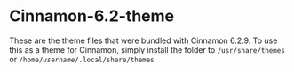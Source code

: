 # Cinnamon-6.2-theme

These are the theme files that were bundled with Cinnamon 6.2.9. To use this as a theme for Cinnamon, simply install the folder to
<code>/usr/share/themes</code>
or
<code>/home/<i>username</i>/.local/share/themes</code>
